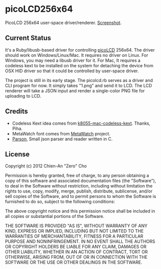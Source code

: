 picoLCD256x64
=============

PicoLCD 256x64 user-space driver/renderer. [Screenshot].

## Current Status

It's a Ruby/libusb-based driver for controlling [picoLCD] 256x64. The driver
should work on Windows/Linux/Mac. It requires no driver on Linux. For Windows,
you may need a libusb driver for it. For Mac, It requires a codeless kext to be
installed on the system for detaching the device from OSX HID driver so that it
could be controlled by user-space driver.

The project is still in its early stage. The picolcd.rb serves as a driver and
CLI program for now. It simply takes "1.png" and send it to LCD. The LCD
renderer will take a JSON input and render a single-color PNG file for uploading
to LCD.

## Credits

* Codeless Kext idea comes from [k8055-mac-codeless-kext]. Thanks, Piha.
* MetaWatch font comes from [MetaWatch] project.
* [Parson], Small json parser and reader written in C.

## License

Copyright (c) 2012 Chien-An "Zero" Cho

Permission is hereby granted, free of charge, to any person obtaining a copy of
this software and associated documentation files (the "Software"), to deal in
the Software without restriction, including without limitation the rights to
use, copy, modify, merge, publish, distribute, sublicense, and/or sell copies
of the Software, and to permit persons to whom the Software is furnished to do
so, subject to the following conditions:

The above copyright notice and this permission notice shall be included in all
copies or substantial portions of the Software.

THE SOFTWARE IS PROVIDED "AS IS", WITHOUT WARRANTY OF ANY KIND, EXPRESS OR
IMPLIED, INCLUDING BUT NOT LIMITED TO THE WARRANTIES OF MERCHANTABILITY,
FITNESS FOR A PARTICULAR PURPOSE AND NONINFRINGEMENT. IN NO EVENT SHALL THE
AUTHORS OR COPYRIGHT HOLDERS BE LIABLE FOR ANY CLAIM, DAMAGES OR OTHER
LIABILITY, WHETHER IN AN ACTION OF CONTRACT, TORT OR OTHERWISE, ARISING FROM,
OUT OF OR IN CONNECTION WITH THE SOFTWARE OR THE USE OR OTHER DEALINGS IN THE
SOFTWARE.

[Screenshot]: https://raw.github.com/itszero/picoLCD256x64/master/Screenshot.jpg
[picoLCD]: http://www.picolcd.com/
[k8055-mac-codeless-kext]: https://github.com/piha/k8055-mac-codeless-kext
[MetaWatch]: http://www.metawatch.org
[Parson]: https://github.com/kgabis/parson
